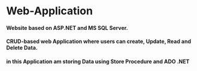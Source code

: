 # Web-Application
#### Website based on ASP.NET and MS SQL Server.
#### CRUD-based web Application where users can create, Update, Read and Delete Data.
#### in this Application am storing Data using __Store Procedure__ and __ADO .NET__
